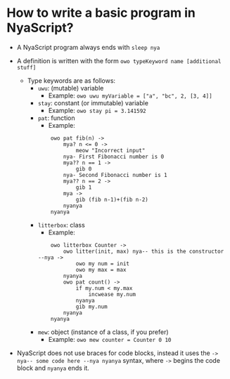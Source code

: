 # How to write a basic program in NyaScript?

* A NyaScript program always ends with ``sleep nya``
* A definition is written with the form ``owo typeKeyword name [additional stuff]`` 
    * Type keywords are as follows:
        * ``uwu``: (mutable) variable
            * Example: ``owo uwu myVariable = ["a", "bc", 2, [3, 4]]``
        * ``stay``: constant (or immutable) variable
            * Example: ``owo stay pi = 3.141592``
        * ``pat``: function
            * Example:
            ```
                owo pat fib(n) ->
                    mya? n <= 0 ->
                        meow "Incorrect input"
                    nya- First Fibonacci number is 0
                    mya?? n == 1 ->
                        gib 0
                    nya- Second Fibonacci number is 1
                    mya?? n == 2 ->
                        gib 1
                    mya ->
                        gib (fib n-1)+(fib n-2)
                    nyanya
                nyanya
            ```
        * ``litterbox``: class
            * Example:
            ```
                owo litterbox Counter ->
                    owo litter(init, max) nya-- this is the constructor --nya ->
                        owo my num = init
                        owo my max = max
                    nyanya
                    owo pat count() ->
                        if my.num < my.max
                            incwease my.num
                        nyanya
                        gib my.num
                    nyanya
                nyanya
            ```
        * ``mew``: object (instance of a class, if you prefer)
            * Example: ``owo mew counter = Counter 0 10``

* NyaScript does not use braces for code blocks, instead it uses the ``-> nya-- some code here --nya nyanya`` syntax, where ``->`` begins the code block and ``nyanya`` ends it.
